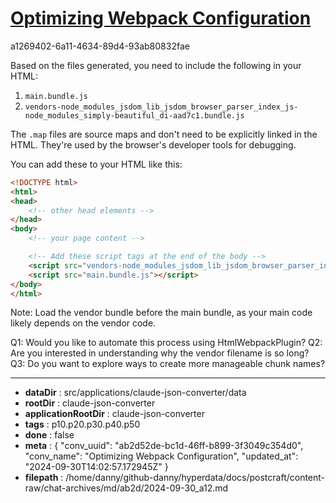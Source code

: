 # [Optimizing Webpack Configuration](https://claude.ai/chat/ab2d52de-bc1d-46ff-b899-3f3049c354d0)

a1269402-6a11-4634-89d4-93ab80832fae

 Based on the files generated, you need to include the following in your HTML:

1. `main.bundle.js`
2. `vendors-node_modules_jsdom_lib_jsdom_browser_parser_index_js-node_modules_simply-beautiful_di-aad7c1.bundle.js`

The `.map` files are source maps and don't need to be explicitly linked in the HTML. They're used by the browser's developer tools for debugging.

You can add these to your HTML like this:

```html
<!DOCTYPE html>
<html>
<head>
    <!-- other head elements -->
</head>
<body>
    <!-- your page content -->

    <!-- Add these script tags at the end of the body -->
    <script src="vendors-node_modules_jsdom_lib_jsdom_browser_parser_index_js-node_modules_simply-beautiful_di-aad7c1.bundle.js"></script>
    <script src="main.bundle.js"></script>
</body>
</html>
```

Note: Load the vendor bundle before the main bundle, as your main code likely depends on the vendor code.

Q1: Would you like to automate this process using HtmlWebpackPlugin?
Q2: Are you interested in understanding why the vendor filename is so long?
Q3: Do you want to explore ways to create more manageable chunk names?

---

* **dataDir** : src/applications/claude-json-converter/data
* **rootDir** : claude-json-converter
* **applicationRootDir** : claude-json-converter
* **tags** : p10.p20.p30.p40.p50
* **done** : false
* **meta** : {
  "conv_uuid": "ab2d52de-bc1d-46ff-b899-3f3049c354d0",
  "conv_name": "Optimizing Webpack Configuration",
  "updated_at": "2024-09-30T14:02:57.172945Z"
}
* **filepath** : /home/danny/github-danny/hyperdata/docs/postcraft/content-raw/chat-archives/md/ab2d/2024-09-30_a12.md
